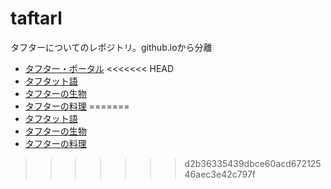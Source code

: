 # taftarl
タフターについてのレポジトリ。github.ioから分離
- [タフター・ポータル](http://schwert398.github.io/taftarl/taftarl_portal)
<<<<<<< HEAD
- [タフタット語](http://schwert398.github.io/taftarl/taftarl_lang)
- [タフターの生物](http://schwert398.github.io/taftarl/taftarl_creature)
- [タフターの料理](http://schwert398.github.io/taftarl/taftarl_food)
=======
- [タフタット語](http://schwert398.github.io/taftarl/taftat_lang)
- [タフターの生物](http://schwert398.github.io/taftarl/taftat_lang)
- [タフターの料理](http://schwert398.github.io/taftarl/taftat_food)
>>>>>>> d2b36335439dbce60acd67212546aec3e42c797f
